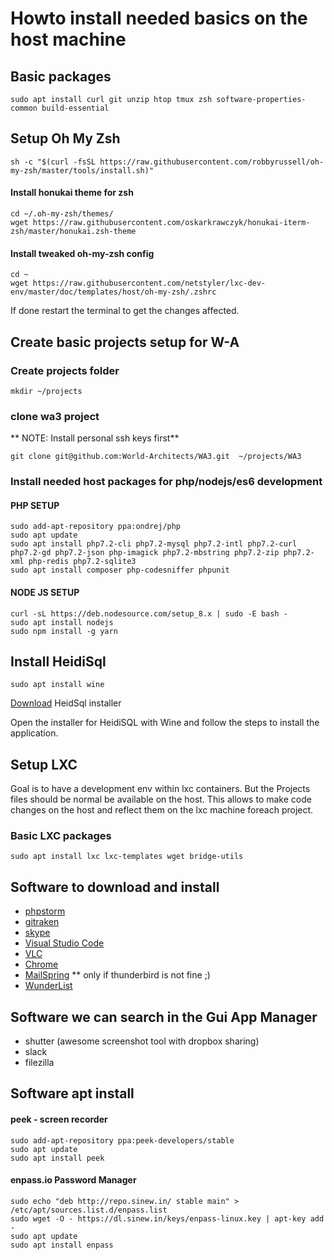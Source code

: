 # Howto install needed basics on the host machine

## Basic packages
```
sudo apt install curl git unzip htop tmux zsh software-properties-common build-essential
```

## Setup Oh My Zsh
```
sh -c "$(curl -fsSL https://raw.githubusercontent.com/robbyrussell/oh-my-zsh/master/tools/install.sh)"
```

#### Install honukai theme for zsh
``` 
cd ~/.oh-my-zsh/themes/
wget https://raw.githubusercontent.com/oskarkrawczyk/honukai-iterm-zsh/master/honukai.zsh-theme
```

#### Install tweaked oh-my-zsh config
```
cd ~
wget https://raw.githubusercontent.com/netstyler/lxc-dev-env/master/doc/templates/host/oh-my-zsh/.zshrc
```

If done restart the terminal to get the changes affected.

## Create basic projects setup for W-A

### Create projects folder
```
mkdir ~/projects 
```

### clone wa3 project
** NOTE: Install personal ssh keys first**
```
git clone git@github.com:World-Architects/WA3.git  ~/projects/WA3
``` 

### Install needed host packages for php/nodejs/es6 development

#### PHP SETUP
```
sudo add-apt-repository ppa:ondrej/php
sudo apt update
sudo apt install php7.2-cli php7.2-mysql php7.2-intl php7.2-curl php7.2-gd php7.2-json php-imagick php7.2-mbstring php7.2-zip php7.2-xml php-redis php7.2-sqlite3
sudo apt install composer php-codesniffer phpunit
```

#### NODE JS SETUP
```
curl -sL https://deb.nodesource.com/setup_8.x | sudo -E bash -
sudo apt install nodejs
sudo npm install -g yarn
```

## Install HeidiSql

```
sudo apt install wine
```

[Download](http://www.heidisql.com/download.php) HeidSql installer

Open the installer for HeidiSQL with Wine and follow the steps to install the application.


## Setup LXC
Goal is to have a development env within lxc containers.
But the Projects files should be normal be available on the host.
This allows to make code changes on the host and reflect them on the lxc machine foreach project. 

### Basic LXC packages
```
sudo apt install lxc lxc-templates wget bridge-utils
```


## Software to download and install
- [phpstorm](https://www.jetbrains.com/phpstorm/) 
- [gitraken](https://www.gitkraken.com/download)
- [skype](https://www.skype.com/de/get-skype/)
- [Visual Studio Code](https://code.visualstudio.com/Download)
- [VLC](https://www.videolan.org/vlc/download-ubuntu.html)
- [Chrome](https://www.google.de/chrome/browser/desktop/index.html)
- [MailSpring](https://getmailspring.com/) ** only if thunderbird is not fine ;)
- [WunderList](https://github.com/edipox/wunderlistux/releases)

## Software we can search in the Gui App Manager
- shutter (awesome screenshot tool with dropbox sharing)
- slack
- filezilla

## Software apt install

#### peek - screen recorder
```
sudo add-apt-repository ppa:peek-developers/stable
sudo apt update
sudo apt install peek
```

#### enpass.io Password Manager
```
sudo echo "deb http://repo.sinew.in/ stable main" > /etc/apt/sources.list.d/enpass.list
sudo wget -O - https://dl.sinew.in/keys/enpass-linux.key | apt-key add -
sudo apt update
sudo apt install enpass
 ```